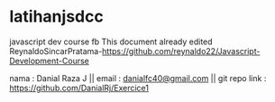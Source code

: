 # latihanjsdcc
javascript dev course fb
This document already edited
ReynaldoSincarPratama-https://github.com/reynaldo22/Javascript-Development-Course

nama : Danial Raza J || email : danialfc40@gmail.com || git repo link : https://github.com/DanialRj/Exercice1
